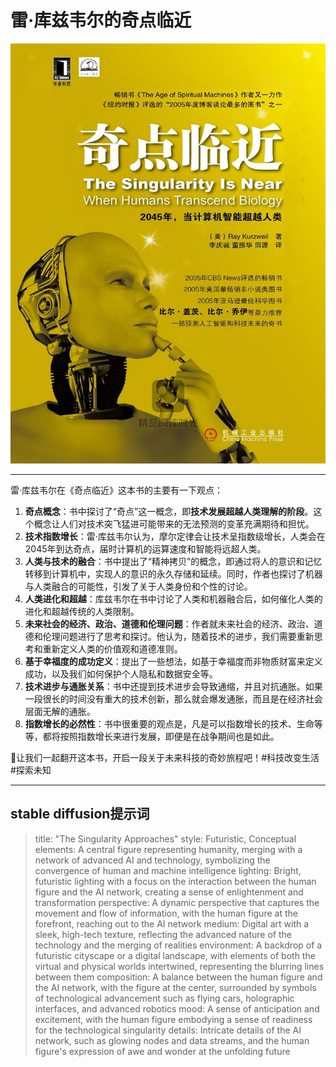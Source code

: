 # 雷·库兹韦尔的奇点临近

![qidian.jpg](qidian.jpg)

---

雷·库兹韦尔在《奇点临近》这本书的主要有一下观点：

1. **奇点概念**：书中探讨了“奇点”这一概念，即**技术发展超越人类理解的阶段**。这个概念让人们对技术突飞猛进可能带来的无法预测的变革充满期待和担忧。
2. **技术指数增长**：雷·库兹韦尔认为，摩尔定律会让技术呈指数级增长，人类会在2045年到达奇点，届时计算机的运算速度和智能将远超人类。
3. **人类与技术的融合**：书中提出了“精神拷贝”的概念，即通过将人的意识和记忆转移到计算机中，实现人的意识的永久存储和延续。同时，作者也探讨了机器与人类融合的可能性，引发了关于人类身份和个性的讨论。
4. **人类进化和超越**：库兹韦尔在书中讨论了人类和机器融合后，如何催化人类的进化和超越传统的人类限制。
5. **未来社会的经济、政治、道德和伦理问题**：作者就未来社会的经济、政治、道德和伦理问题进行了思考和探讨。他认为，随着技术的进步，我们需要重新思考和重新定义人类的价值观和道德准则。
6. **基于幸福度的成功定义**：提出了一些想法，如基于幸福度而非物质财富来定义成功，以及我们如何保护个人隐私和数据安全等。
7. **技术进步与通胀关系**：书中还提到技术进步会导致通缩，并且对抗通胀。如果一段很长的时间没有重大的技术创新，那么就会爆发通胀，而且是在经济社会层面无解的通胀。
8. **指数增长的必然性**：书中很重要的观点是，凡是可以指数增长的技术、生命等等，都将按照指数增长来进行发展，即便是在战争期间也是如此。

📖让我们一起翻开这本书，开启一段关于未来科技的奇妙旅程吧！#科技改变生活 #探索未知

---

## stable diffusion提示词

> title: "The Singularity Approaches"
> style: Futuristic, Conceptual
> elements: A central figure representing humanity, merging with a network of advanced AI and technology, symbolizing the convergence of human and machine intelligence
> lighting: Bright, futuristic lighting with a focus on the interaction between the human figure and the AI network, creating a sense of enlightenment and transformation
> perspective: A dynamic perspective that captures the movement and flow of information, with the human figure at the forefront, reaching out to the AI network
> medium: Digital art with a sleek, high-tech texture, reflecting the advanced nature of the technology and the merging of realities
> environment: A backdrop of a futuristic cityscape or a digital landscape, with elements of both the virtual and physical worlds intertwined, representing the blurring lines between them
> composition: A balance between the human figure and the AI network, with the figure at the center, surrounded by symbols of technological advancement such as flying cars, holographic interfaces, and advanced robotics
> mood: A sense of anticipation and excitement, with the human figure embodying a sense of readiness for the technological singularity
> details: Intricate details of the AI network, such as glowing nodes and data streams, and the human figure's expression of awe and wonder at the unfolding future
